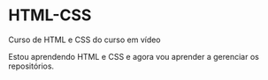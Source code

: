 # HTML-CSS
 Curso de HTML e CSS do curso em vídeo

 Estou aprendendo HTML e CSS e agora vou aprender
 a gerenciar os repositórios.
